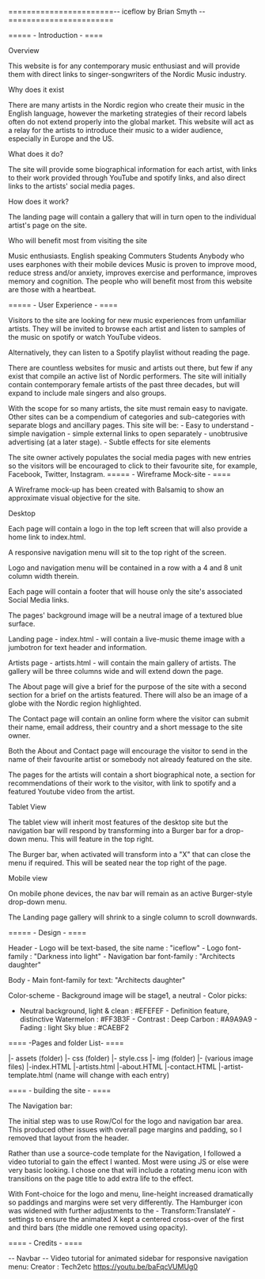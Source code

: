 =======================-- iceflow by Brian Smyth --=======================

===== - Introduction - ====

Overview

This website is for any contemporary music enthusiast and will provide them with direct links to singer-songwriters of the Nordic Music industry.

Why does it exist

There are many artists in the Nordic region who create their music in the English language, however the marketing strategies of their record labels often do not extend properly into the global market. This website will act as a relay for the artists to introduce their music to a wider audience, especially in Europe and the US.

What does it do?

The site will provide some biographical information for each artist, with links to their work provided through YouTube and spotify links, and also direct links to the artists' social media pages.

How does it work?

The landing page will contain a gallery that will in turn open to the individual artist's page on the site.

Who will benefit most from visiting the site

Music enthusiasts.
English speaking
Commuters
Students
Anybody who uses earphones with their mobile devices
Music is proven to improve mood, reduce stress and/or anxiety, improves exercise and performance, improves memory and cognition. The people who will benefit most from this website are those with a heartbeat.

===== - User Experience - ====

Visitors to the site are looking for new music experiences from unfamiliar artists. They will be invited to browse each artist and listen to samples of the music on spotify or watch YouTube videos.

Alternatively, they can listen to a Spotify playlist without reading the page.

There are countless websites for music and artists out there, but few if any exist that compile an active list of Nordic performers. The site will initially contain contemporary female artists of the past three decades, but will expand to include male singers and also groups.

With the scope for so many artists, the site must remain easy to navigate. Other sites can be a compendium of categories and sub-categories with separate blogs and ancillary pages. This site will be: - Easy to understand - simple navigation - simple external links to open separately - unobtrusive advertising (at a later stage). - Subtle effects for site elements

The site owner actively populates the social media pages with new entries so the visitors will be encouraged to click to their favourite site, for example, Facebook, Twitter, Instagram. ===== - Wireframe Mock-site - ====

A Wireframe mock-up has been created with Balsamiq to show an approximate visual objective for the site.

Desktop

Each page will contain a logo in the top left screen that will also provide a home link to index.html.

A responsive navigation menu will sit to the top right of the screen.

Logo and navigation menu will be contained in a row with a 4 and 8 unit column width therein.

Each page will contain a footer that will house only the site's associated Social Media links.

The pages' background image will be a neutral image of a textured blue surface.

Landing page - index.html - will contain a live-music theme image with a jumbotron for text header and information.

Artists page - artists.html - will contain the main gallery of artists. The gallery will be three columns wide and will extend down the page.

The About page will give a brief for the purpose of the site with a second section for a brief on the artists featured. There will also be an image of a globe with the Nordic region highlighted.

The Contact page will contain an online form where the visitor can submit their name, email address, their country and a short message to the site owner.

Both the About and Contact page will encourage the visitor to send in the name of their favourite artist or somebody not already featured on the site.

The pages for the artists will contain a short biographical note, a section for recommendations of their work to the visitor, with link to spotify and a featured Youtube video from the artist.

Tablet View

The tablet view will inherit most features of the desktop site but the navigation bar will respond by transforming into a Burger bar for a drop-down menu. This will feature in the top right.

The Burger bar, when activated will transform into a "X" that can close the menu if required. This will be seated near the top right of the page.

Mobile view

On mobile phone devices, the nav bar will remain as an active Burger-style drop-down menu.

The Landing page gallery will shrink to a single column to scroll downwards.

===== - Design - ====

Header - Logo will be text-based, the site name : "iceflow" - Logo font-family : "Darkness into light" - Navigation bar font-family : "Architects daughter"

Body - Main font-family for text: "Architects daughter"

Color-scheme - Background image will be stage1, a neutral - Color picks:
- Neutral background, light & clean : #EFEFEF - Definition feature, distinctive Watermelon : #FF3B3F - Contrast : Deep Carbon : #A9A9A9 - Fading : light Sky blue : #CAEBF2

==== -Pages and folder List- ====

|- assets (folder) |- css (folder) |- style.css |- img (folder) |- (various image files) |-index.HTML |-artists.html |-about.HTML |-contact.HTML |-artist-template.html (name will change with each entry)

==== - building the site - ====

The Navigation bar:

The initial step was to use Row/Col for the logo and navigation bar area. This produced other issues with overall page margins and padding, so I removed that layout from the header.

Rather than use a source-code template for the Navigation, I followed a video tutorial to gain the effect I wanted. Most were using JS or else were very basic looking. I chose one that will include a rotating menu icon with transitions on the page title to add extra life to the effect.

With Font-choice for the logo and menu, line-height increased dramatically so paddings and margins were set very differently. The Hamburger icon was widened with further adjustments to the - Transform:TranslateY - settings to ensure the animated X kept a centered cross-over of the first and third bars (the middle one removed using opacity).

==== - Credits - ====

-- Navbar --
Video tutorial for animated sidebar for responsive navigation menu:
Creator : Tech2etc 
https://youtu.be/baFqcVUMUg0
